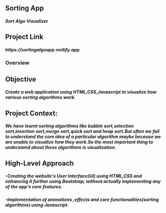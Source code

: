 <h2>Sorting App</h2>
<h5>Sort Algo Visualizer</h5>

<h2>Project Link</h2>
<h5>https://sortingalgoapp.netlify.app</h5>

<h3>Overview</h3>
<h2>Objective</h2>
<h5>Create a web application using HTML,CSS,Javascript to visualize how various sorting algorithms work.</h5>

<h2>Project Context:</h2>
<h5>We have learnt sorting algorithms like bubble sort,selection sort,insertion sort,merge sort,quick sort and heap sort.But often we fail to understand the core idea of a particular algorithm maybe because we are unable to visualize how they work.So the most important thing to understand about these algorithms is visualization.</h5> 

<h2>High-Level Approach</h2>
<h5>-Creating the website's User Interface(UI) using HTML,CSS and enhancing it further using Bootstrap; without actually implementing any of the app's core features.</h5>
<h5>-Implementation of animations ,effects and core functionalities(sorting algorithms) using Javascript.</h5>
